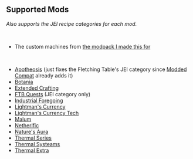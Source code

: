 ## Supported Mods

*Also supports the JEI recipe categories for each mod.*

<br />

* The custom machines from [the modpack I made this for](https://www.curseforge.com/minecraft/modpacks/teoe-2)

<br />

* [Apotheosis](https://www.curseforge.com/minecraft/mc-mods/apotheosis) (just fixes the Fletching Table's JEI category since [Modded Compat](https://www.curseforge.com/minecraft/texture-packs/stoneborn-modded-compatibility-sbmc) already adds it)
* [Botania](https://www.curseforge.com/minecraft/mc-mods/botania)
* [Extended Crafting](https://www.curseforge.com/minecraft/mc-mods/extended-crafting)
* [FTB Quests](https://www.curseforge.com/minecraft/mc-mods/ftb-quests-forge) (JEI category only)
* [Industrial Foregoing](https://www.curseforge.com/minecraft/mc-mods/industrial-foregoing)
* [Lightman's Currency](https://www.curseforge.com/minecraft/mc-mods/lightmans-currency)
* [Lightman's Currency Tech](https://www.curseforge.com/minecraft/mc-mods/lc-tech)
* [Malum](https://www.curseforge.com/minecraft/mc-mods/malum)
* [Netherific](https://www.curseforge.com/minecraft/mc-mods/netherific)
* [Nature's Aura](https://www.curseforge.com/minecraft/mc-mods/natures-aura)
* [Thermal Series](https://www.curseforge.com/minecraft/mc-mods/thermal-expansion)
* [Thermal Systeams](https://www.curseforge.com/minecraft/mc-mods/thermal-systeams)
* [Thermal Extra](https://www.curseforge.com/minecraft/mc-mods/thermal_extra)
